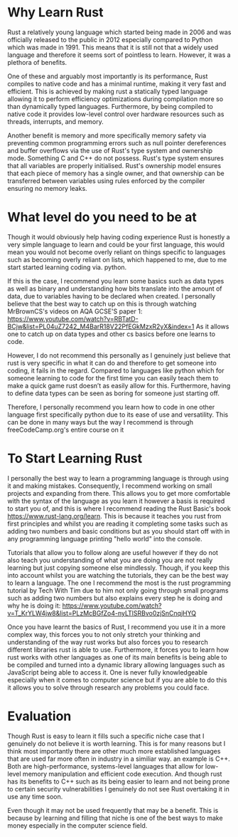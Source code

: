 # Why Learn Rust
Rust a relatively young language which started being made in 2006 and was officially released to the public in 2012 especially compared to Python which was made in 1991. This means that it is still not that a widely used language and therefore it seems sort of pointless to learn. However, it was a plethora of benefits.

One of these and arguably most importantly is its performance, Rust compiles to native code and has a minimal runtime, making it very fast and efficient. This is achieved by making rust a statically typed language allowing it to perform efficiency optimizations during compilation more so than dynamically typed languages. Furthermore, by being compiled to native code it provides low-level control over hardware resources such as threads, interrupts, and memory. 

Another benefit is memory and more specifically memory safety via preventing common programming errors such as null pointer dereferences and buffer overflows via the use of Rust's type system and ownership mode. Something C and C++ do not possess. Rust's type system ensures that all variables are properly initialised. Rust's ownership model ensures that each piece of memory has a single owner, and that ownership can be transferred between variables using rules enforced by the compiler ensuring no memory leaks.

# What level do you need to be at
Though it would obviously help having coding experience Rust is honestly a very simple language to learn and could be your first language, this would mean you would not become overly reliant on things specific to languages such as becoming overly reliant on lists, which happened to me, due to me start started learning coding via. python.

If this is the case, I recommend you learn some basics such as data types as well as binary and understanding how bits translate into the amount of data, due to variables having to be declared when created. I personally believe that the best way to catch up on this is through watching MrBrownCS's videos on AQA GCSE'S paper 1: https://www.youtube.com/watch?v=RBTatD-BCjw&list=PL04uZ7242_M4BarR18V22PfEGkMzxR2yX&index=1
As it allows one to catch up on data types and other cs basics before one learns to code.

However, I do not recommend this personally as I genuinely just believe that rust is very specific in what it can do and therefore to get someone into coding, it fails in the regard. Compared to languages like python which for someone learning to code for the first time you can easily teach them to make a quick game rust doesn’t as easily allow for this. Furthermore, having to define data types can be seen as boring for someone just starting off. 

Therefore, I personally recommend you learn how to code in one other language first specifically python due to its ease of use and versatility. This can be done in many ways but the way I recommend is through freeCodeCamp.org's entire course on it

# To Start Learning Rust
I personally the best way to learn a programming language is through using it and making mistakes. Consequently, I recommend working on small projects and expanding from there. This allows you to get more comfortable with the syntax of the language as you learn it however a basis is required to start you of, and this is where I recommend reading the Rust Basic's book https://www.rust-lang.org/learn. This is because it teaches you rust from first principles and whilst you are reading it completing some tasks such as adding two numbers and basic conditions but as you should start off with in any programming language printing "hello world" into the console.

Tutorials that allow you to follow along are useful however if they do not also teach you understanding of what you are doing you are not really learning but just copying someone else mindlessly. Though, if you keep this into account whilst you are watching the tutorials, they can be the best way to learn a language. The one I recommend the most is the rust programming tutorial by Tech With Tim due to him not only going through small programs such as adding two numbers but also explains every step he is doing and why he is doing it:
https://www.youtube.com/watch?v=T_KrYLW4jw8&list=PLzMcBGfZo4-nyLTlSRBvo0zjSnCnqjHYQ

Once you have learnt the basics of Rust, I recommend you use it in a more complex way, this forces you to not only stretch your thinking and understanding of the way rust works but also forces you to research different libraries rust is able to use. Furthermore, it forces you to learn how rust works with other languages as one of its main benefits is being able to be compiled and turned into a dynamic library allowing languages such as JavaScript being able to access it. One is never fully knowledgeable especially when it comes to computer science but if you are able to do this it allows you to solve through research any problems you could face.

# Evaluation
Though Rust is easy to learn it fills such a specific niche case that I genuinely do not believe it is worth learning. This is for many reasons but I think most importantly there are other much more established languages that are used far more often in industry in a similiar way. an example is C++. Both are high-performance, systems-level languages that allow for low-level memory manipulation and efficient code execution. And though rust has its benefits to C++ such as its being easier to learn and not being prone to certain security vulnerabilities I genuinely do not see Rust overtaking it in use any time soon.

Even though it may not be used frequently that may be a benefit. This is because by learning and filling that niche is one of the best ways to make money especially in the computer science field. 

